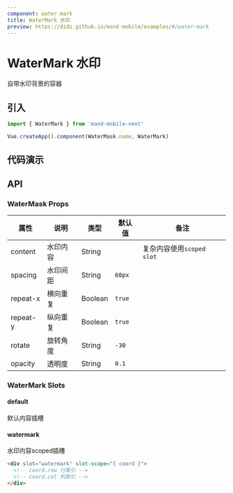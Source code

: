 ```yaml
---
component: water-mark
title: WaterMark 水印
preview: https://didi.github.io/mand-mobile/examples/#/water-mark
---
```


# WaterMark 水印

自带水印背景的容器

## 引入

```javascript
import { WaterMark } from 'mand-mobile-next'

Vue.createApp().component(WaterMask.name, WaterMark)
```

## 代码演示

<demo-wrapper
  src="src/packages/water-mark/demo"
  :demos="demos"
/>

<script setup>
const demos = import.meta.globEager('../../../src/packages/water-mark/demo/demo*.vue')
</script>

## API

### WaterMask Props
|属性 | 说明 | 类型 | 默认值 | 备注 |
|----|-----|------|------ |------|
|content|水印内容|String| |复杂内容使用`scoped slot`|
|spacing|水印间距|String|`60px`| |
|repeat-x|横向重复|Boolean|`true`| |
|repeat-y|纵向重复|Boolean|`true`| |
|rotate|旋转角度|String|`-30`| |
|opacity|透明度|String|`0.1`| |

### WaterMark Slots

#### default
默认内容插槽

#### watermark
水印内容scoped插槽

```html
<div slot="watermark" slot-scope="{ coord }">
  <!-- coord.row 行索引 -->
  <!-- coord.col 列索引 -->
</div>
```